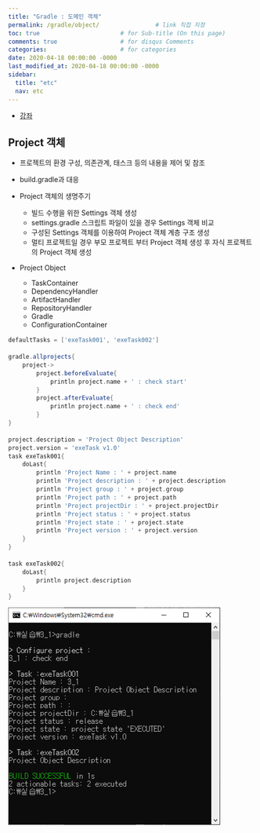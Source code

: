 ```yaml
---
title: "Gradle : 도메인 객체"
permalink: /gradle/object/                # link 직접 지정
toc: true                       # for Sub-title (On this page)
comments: true                  # for disqus Comments
categories:                     # for categories
date: 2020-04-18 00:00:00 -0000
last_modified_at: 2020-04-18 00:00:00 -0000
sidebar:
  title: "etc"
  nav: etc
---
```


* [강좌](https://www.youtube.com/watch?v=hbZJPhceVg4&list=PL7mmuO705dG2pdxCYCCJeAgOeuQN1seZz&index=13)

## Project 객체

* 프로젝트의 환경 구성, 의존관계, 태스크 등의 내용을 제어 및 참조
* build.gradle과 대응
* Project 객체의 생명주기
    * 빌드 수행을 위한 Settings 객체 생성
    * settings.gradle 스크립트 파일이 있을 경우 Settings 객체 비교
    * 구성된 Settings 객체를 이용하여 Project 객체 계층 구조 생성
    * 멀티 프로젝트일 경우 부모 프로젝트 부터 Project 객체 생성 후 자식 프로젝트의 Project 객체 생성

* Project Object
    * TaskContainer
    * DependencyHandler
    * ArtifactHandler
    * RepositoryHandler
    * Gradle
    * ConfigurationContainer

```groovy
defaultTasks = ['exeTask001', 'exeTask002']

gradle.allprojects{
    project->
        project.beforeEvaluate{
            println project.name + ' : check start'
        }
        project.afterEvaluate{
            println project.name + ' : check end'
        }
}

project.description = 'Project Object Description'
project.version = 'exeTask v1.0'
task exeTask001{
    doLast{
        println 'Project Name : ' + project.name
        println 'Project description : ' + project.description
        println 'Project group : ' + project.group
        println 'Project path : ' + project.path
        println 'Project projectDir : ' + project.projectDir
        println 'Project status : ' + project.status
        println 'Project state : ' + project.state
        println 'Project version : ' + project.version
    }
}

task exeTask002{
    doLast{
        println project.description
    }
}
```

![](/file/image/gradle-object-01.png)

```groovy

```

